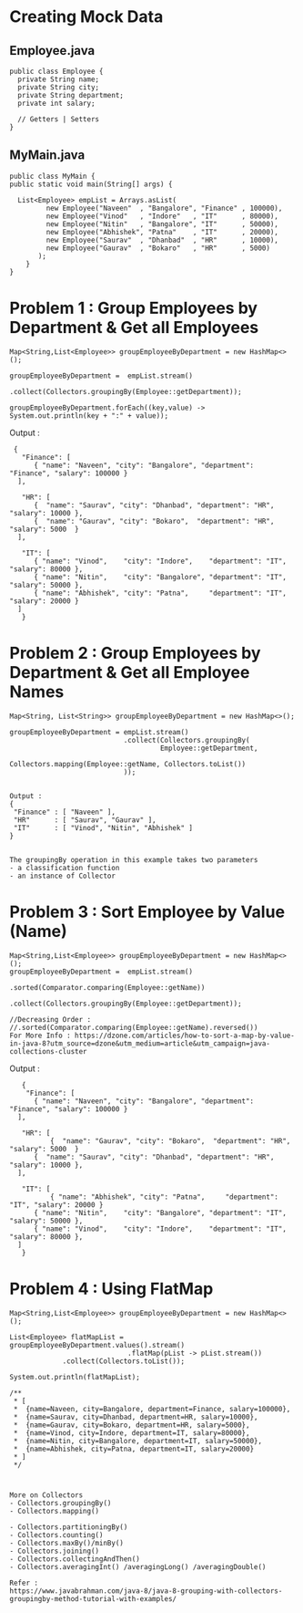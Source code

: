 # Creating Mock Data

## Employee.java

    public class Employee {  
      private String name;
      private String city;
      private String department;
      private int salary;
      
      // Getters | Setters
    }

## MyMain.java

    public class MyMain {
	public static void main(String[] args) {

	  List<Employee> empList = Arrays.asList(
             new Employee("Naveen"  , "Bangalore", "Finance" , 100000),
             new Employee("Vinod"   , "Indore"   , "IT"      , 80000),
             new Employee("Nitin"   , "Bangalore", "IT"      , 50000),
             new Employee("Abhishek", "Patna"    , "IT"      , 20000),
             new Employee("Saurav"  , "Dhanbad"  , "HR"      , 10000),
             new Employee("Gaurav"  , "Bokaro"   , "HR"      , 5000)
           );
        } 
    }

# Problem 1 : Group Employees by Department & Get all Employees   

    Map<String,List<Employee>> groupEmployeeByDepartment = new HashMap<>();
        
    groupEmployeeByDepartment =  empList.stream()
                                .collect(Collectors.groupingBy(Employee::getDepartment));
				     
    groupEmployeeByDepartment.forEach((key,value) -> System.out.println(key + ":" + value));

 Output : 

     {
       "Finance": [
	      { "name": "Naveen", "city": "Bangalore", "department": "Finance", "salary": 100000 }
	  ], 
	  
       "HR": [
	      {  "name": "Saurav", "city": "Dhanbad", "department": "HR", "salary": 10000 },
	      {  "name": "Gaurav", "city": "Bokaro",  "department": "HR", "salary": 5000  }
	  ],
	  
       "IT": [
	      { "name": "Vinod",    "city": "Indore",    "department": "IT", "salary": 80000 },
	      { "name": "Nitin",    "city": "Bangalore", "department": "IT", "salary": 50000 },
	      { "name": "Abhishek", "city": "Patna",     "department": "IT", "salary": 20000 }
	  ]
       }


# Problem 2 : Group Employees by Department & Get all Employee Names   

    Map<String, List<String>> groupEmployeeByDepartment = new HashMap<>();

    groupEmployeeByDepartment = empList.stream()
                                .collect(Collectors.groupingBy(
                                         Employee::getDepartment,
                                         Collectors.mapping(Employee::getName, Collectors.toList())
                                ));
							    

    Output : 
    {
     "Finance" : [ "Naveen" ],
     "HR"      : [ "Saurav", "Gaurav" ],
     "IT"      : [ "Vinod", "Nitin", "Abhishek" ]
    }
    
    
    The groupingBy operation in this example takes two parameters
    - a classification function
    - an instance of Collector


# Problem 3 : Sort Employee by Value (Name)

    Map<String,List<Employee>> groupEmployeeByDepartment = new HashMap<>();
    groupEmployeeByDepartment =  empList.stream()
                                 .sorted(Comparator.comparing(Employee::getName))         
                                 .collect(Collectors.groupingBy(Employee::getDepartment));

    //Decreasing Order : //.sorted(Comparator.comparing(Employee::getName).reversed())
    For More Info : https://dzone.com/articles/how-to-sort-a-map-by-value-in-java-8?utm_source=dzone&utm_medium=article&utm_campaign=java-collections-cluster
    
   Output :
   
       {
        "Finance": [
	      { "name": "Naveen", "city": "Bangalore", "department": "Finance", "salary": 100000 }
	  ], 
	  
       "HR": [
              {  "name": "Gaurav", "city": "Bokaro",  "department": "HR", "salary": 5000  }
	      {  "name": "Saurav", "city": "Dhanbad", "department": "HR", "salary": 10000 },
	  ],
	  
       "IT": [
              { "name": "Abhishek", "city": "Patna",     "department": "IT", "salary": 20000 }
	      { "name": "Nitin",    "city": "Bangalore", "department": "IT", "salary": 50000 },
	      { "name": "Vinod",    "city": "Indore",    "department": "IT", "salary": 80000 }, 
	  ]
       }
       

# Problem 4 : Using FlatMap 
  
    Map<String,List<Employee>> groupEmployeeByDepartment = new HashMap<>();

    List<Employee> flatMapList = groupEmployeeByDepartment.values().stream()
                                 .flatMap(pList -> pList.stream())
				 .collect(Collectors.toList());

    System.out.println(flatMapList);

    /**
     * [
     *  {name=Naveen, city=Bangalore, department=Finance, salary=100000},
     *  {name=Saurav, city=Dhanbad, department=HR, salary=10000}, 
     *  {name=Gaurav, city=Bokaro, department=HR, salary=5000}, 
     *  {name=Vinod, city=Indore, department=IT, salary=80000}, 
     *  {name=Nitin, city=Bangalore, department=IT, salary=50000}, 
     *  {name=Abhishek, city=Patna, department=IT, salary=20000}
     * ]
     */
         

#
    More on Collectors 
    - Collectors.groupingBy()
    - Collectors.mapping()

    - Collectors.partitioningBy()
    - Collectors.counting() 
    - Collectors.maxBy()/minBy()
    - Collectors.joining()
    - Collectors.collectingAndThen()
    - Collectors.averagingInt() /averagingLong() /averagingDouble()

    Refer : 
    https://www.javabrahman.com/java-8/java-8-grouping-with-collectors-groupingby-method-tutorial-with-examples/
